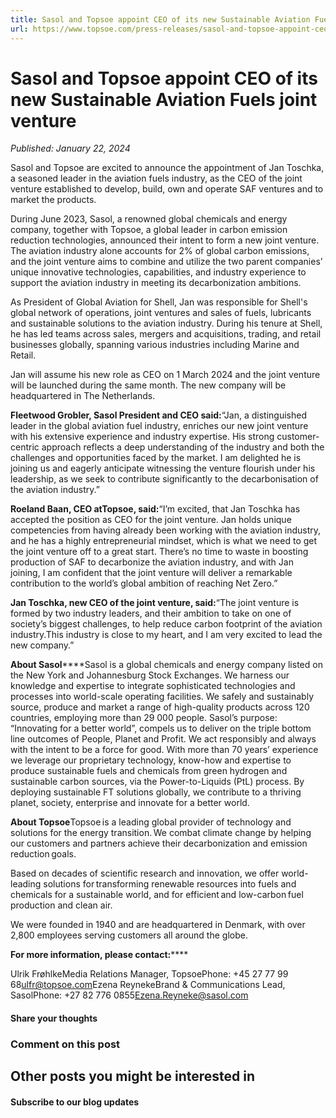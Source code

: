 ```yaml
---
title: Sasol and Topsoe appoint CEO of its new Sustainable Aviation Fuels joint venture
url: https://www.topsoe.com/press-releases/sasol-and-topsoe-appoint-ceo-of-its-new-sustainable-aviation-fuels-joint-venture#main-content
---
```


# Sasol and Topsoe appoint CEO of its new Sustainable Aviation Fuels joint venture

*Published: January 22, 2024*

Sasol and Topsoe are excited to announce the appointment of Jan Toschka, a seasoned leader in the aviation fuels industry, as the CEO of the joint venture established to develop, build, own and operate SAF ventures and to market the products.

During June 2023, Sasol, a renowned global chemicals and energy company, together with Topsoe, a global leader in carbon emission reduction technologies, announced their intent to form a new joint venture. The aviation industry alone accounts for 2% of global carbon emissions, and the joint venture aims to combine and utilize the two parent companies’ unique innovative technologies, capabilities, and industry experience to support the aviation industry in meeting its decarbonization ambitions.

As President of Global Aviation for Shell, Jan was responsible for Shell's global network of operations, joint ventures and sales of fuels, lubricants and sustainable solutions to the aviation industry. During his tenure at Shell, he has led teams across sales, mergers and acquisitions, trading, and retail businesses globally, spanning various industries including Marine and Retail.

Jan will assume his new role as CEO on 1 March 2024 and the joint venture will be launched during the same month. The new company will be headquartered in The Netherlands.

**Fleetwood Grobler, Sasol President and CEO said:**“Jan, a distinguished leader in the global aviation fuel industry, enriches our new joint venture with his extensive experience and industry expertise. His strong customer-centric approach reflects a deep understanding of the industry and both the challenges and opportunities faced by the market. I am delighted he is joining us and eagerly anticipate witnessing the venture flourish under his leadership, as we seek to contribute significantly to the decarbonisation of the aviation industry.”

**Roeland Baan, CEO at****Topsoe****, said:**“I’m excited, that Jan Toschka has accepted the position as CEO for the joint venture. Jan holds unique competencies from having already been working with the aviation industry, and he has a highly entrepreneurial mindset, which is what we need to get the joint venture off to a great start. There’s no time to waste in boosting production of SAF to decarbonize the aviation industry, and with Jan joining, I am confident that the joint venture will deliver a remarkable contribution to the world’s global ambition of reaching Net Zero.”

**Jan Toschka, new CEO of the joint venture, said:**“The joint venture is formed by two industry leaders, and their ambition to take on one of society’s biggest challenges, to help reduce carbon footprint of the aviation industry.This industry is close to my heart, and I am very excited to lead the new company.”

**About Sasol******Sasol is a global chemicals and energy company listed on the New York and Johannesburg Stock Exchanges. We harness our knowledge and expertise to integrate sophisticated technologies and processes into world-scale operating facilities. We safely and sustainably source, produce and market a range of high-quality products across 120 countries, employing more than 29 000 people. Sasol’s purpose: “Innovating for a better world”, compels us to deliver on the triple bottom line outcomes of People, Planet and Profit. We act responsibly and always with the intent to be a force for good. With more than 70 years’ experience we leverage our proprietary technology, know-how and expertise to produce sustainable fuels and chemicals from green hydrogen and sustainable carbon sources, via the Power-to-Liquids (PtL) process. By deploying sustainable FT solutions globally, we contribute to a thriving planet, society, enterprise and innovate for a better world.

**About Topsoe**Topsoe is a leading global provider of technology and solutions for the energy transition. We combat climate change by helping our customers and partners achieve their decarbonization and emission reduction goals.

Based on decades of scientific research and innovation, we offer world-leading solutions for transforming renewable resources into fuels and chemicals for a sustainable world, and for efficient and low-carbon fuel production and clean air.

We were founded in 1940 and are headquartered in Denmark, with over 2,800 employees serving customers all around the globe.

**For more information, please contact:******

Ulrik FrøhlkeMedia Relations Manager, TopsoePhone: +45 27 77 99 68[ulfr@topsoe.com](mailto:ulfr@topsoe.com)Ezena ReynekeBrand & Communications Lead, SasolPhone: +27 82 776 0855[Ezena.Reyneke@sasol.com](mailto:Ezena.Reyneke@sasol.com)

#### Share your thoughts

### Comment on this post

## Other posts you might be interested in

#### Subscribe to our blog updates
